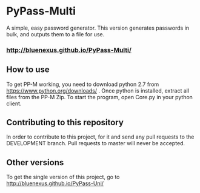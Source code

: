 # PyPass-Multi
A simple, easy password generator. This version generates passwords in bulk, and outputs them to a file for use. 

### http://bluenexus.github.io/PyPass-Multi/

## How to use
To get PP-M working, you need to download python 2.7 from https://www.python.org/downloads/ . Once python is installed, extract all files from the PP-M Zip. To start the program, open Core.py in your python client.

## Contributing to this repository
In order to contribute to this project, for it and send any pull requests to the DEVELOPMENT branch. Pull requests to master will never be accepted.

## Other versions
To get the single version of this project, go to http://bluenexus.github.io/PyPass-Uni/ 
